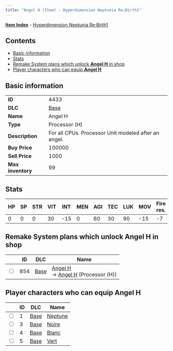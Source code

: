 ```yaml
---
title: "Angel H (Item) - Hyperdimension Neptunia Re;Birth1"
---
```


[**Item Index**](/neptunia/rb1/item/index.html) - [Hyperdimension Neptunia Re;Birth1](/neptunia/rb1)

## Contents

- [Basic information](#basic-information)
- [Stats](#stats)
- [Remake System plans which unlock **Angel H** in shop](#remake-system-plans-which-unlock-angel-h-in-shop)
- [Player characters who can equip **Angel H**](#player-characters-who-can-equip-angel-h)

## Basic information

|   |   |
| -- | -- |
| **ID** | 4433 |
| **DLC** | [Base](/neptunia/rb1/dlc/1-base.html) |
| **Name** | Angel H |
| **Type** | Processor (H) |
| **Description** | For all CPUs. Processor Unit modeled after an angel. |
| **Buy Price** | 100000 |
| **Sell Price** | 1000 |
| **Max inventory** | 99 |


## Stats

| HP | SP | STR | VIT | INT | MEN | AGI | TEC | LUK | MOV | Fire res. | Ice res. | Wind res. | Lightning res. |
| -- | -- | --- | --- | --- | --- | --- | --- | --- | --- | --------- | -------- | --------- | -------------- |
| 0 | 0 | 0 | 30 | -15 | 0 | 60 | 30 | 90 | -15 | -7 | 7 | 7 | -7 |


## Remake System plans which unlock **Angel H** in shop

|    | ID | DLC | Name |
| -- | -- | --- | ---- |
| <input type="checkbox" id="rb1-remake-1-854" class="trackbox" /> | 854 | [Base](/neptunia/rb1/dlc/1-base.html) | [Angel H](/neptunia/rb1/remake/1-854-angel-h.html)<br /> → [Angel H](/neptunia/rb1/item/1-4433-angel-h.html) (Processor (H)) |


## Player characters who can equip **Angel H**

|    | ID | DLC | Name |
| -- | -- | --- | ---- |
| <input type="checkbox" id="rb1-player-1-1" class="trackbox" /> | 1 | [Base](/neptunia/rb1/dlc/1-base.html) | [Neptune](/neptunia/rb1/player/1-1-neptune.html) |
| <input type="checkbox" id="rb1-player-1-3" class="trackbox" /> | 3 | [Base](/neptunia/rb1/dlc/1-base.html) | [Noire](/neptunia/rb1/player/1-3-noire.html) |
| <input type="checkbox" id="rb1-player-1-4" class="trackbox" /> | 4 | [Base](/neptunia/rb1/dlc/1-base.html) | [Blanc](/neptunia/rb1/player/1-4-blanc.html) |
| <input type="checkbox" id="rb1-player-1-5" class="trackbox" /> | 5 | [Base](/neptunia/rb1/dlc/1-base.html) | [Vert](/neptunia/rb1/player/1-5-vert.html) |
